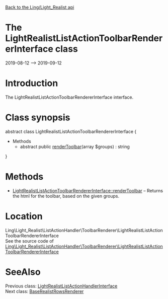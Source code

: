 [Back to the Ling/Light_Realist api](https://github.com/lingtalfi/Light_Realist/blob/master/doc/api/Ling/Light_Realist.md)



The LightRealistListActionToolbarRendererInterface class
================
2019-08-12 --> 2019-09-12






Introduction
============

The LightRealistListActionToolbarRendererInterface interface.



Class synopsis
==============


abstract class <span class="pl-k">LightRealistListActionToolbarRendererInterface</span>  {

- Methods
    - abstract public [renderToolbar](https://github.com/lingtalfi/Light_Realist/blob/master/doc/api/Ling/Light_Realist/ListActionHandler/ToolbarRenderer/LightRealistListActionToolbarRendererInterface/renderToolbar.md)(array $groups) : string

}






Methods
==============

- [LightRealistListActionToolbarRendererInterface::renderToolbar](https://github.com/lingtalfi/Light_Realist/blob/master/doc/api/Ling/Light_Realist/ListActionHandler/ToolbarRenderer/LightRealistListActionToolbarRendererInterface/renderToolbar.md) &ndash; Returns the html for the toolbar, based on the given groups.





Location
=============
Ling\Light_Realist\ListActionHandler\ToolbarRenderer\LightRealistListActionToolbarRendererInterface<br>
See the source code of [Ling\Light_Realist\ListActionHandler\ToolbarRenderer\LightRealistListActionToolbarRendererInterface](https://github.com/lingtalfi/Light_Realist/blob/master/ListActionHandler/ToolbarRenderer/LightRealistListActionToolbarRendererInterface.php)



SeeAlso
==============
Previous class: [LightRealistListActionHandlerInterface](https://github.com/lingtalfi/Light_Realist/blob/master/doc/api/Ling/Light_Realist/ListActionHandler/LightRealistListActionHandlerInterface.md)<br>Next class: [BaseRealistRowsRenderer](https://github.com/lingtalfi/Light_Realist/blob/master/doc/api/Ling/Light_Realist/Rendering/BaseRealistRowsRenderer.md)<br>
